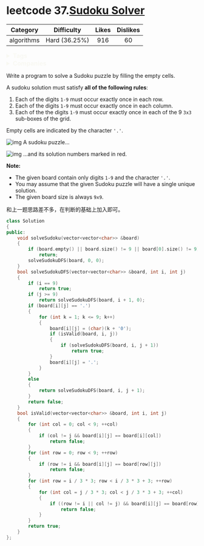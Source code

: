 # leetcode 37.[Sudoku Solver](https://leetcode.com/problems/sudoku-solver/description/)

|  Category  |  Difficulty   | Likes | Dislikes |
| :--------: | :-----------: | :---: | :------: |
| algorithms | Hard (36.25%) |  916  |    60    |

<details style="color: rgb(248, 248, 242); font-family: -apple-system, BlinkMacSystemFont, &quot;Segoe WPC&quot;, &quot;Segoe UI&quot;, Ubuntu, &quot;Droid Sans&quot;, sans-serif, &quot;Microsoft Yahei UI&quot;; font-size: 16px; font-style: normal; font-variant-ligatures: normal; font-variant-caps: normal; font-weight: 400; letter-spacing: normal; orphans: 2; text-align: start; text-indent: 0px; text-transform: none; white-space: normal; widows: 2; word-spacing: 0px; -webkit-text-stroke-width: 0px; text-decoration-style: initial; text-decoration-color: initial;"><summary><strong>Tags</strong></summary></details>

<details style="color: rgb(248, 248, 242); font-family: -apple-system, BlinkMacSystemFont, &quot;Segoe WPC&quot;, &quot;Segoe UI&quot;, Ubuntu, &quot;Droid Sans&quot;, sans-serif, &quot;Microsoft Yahei UI&quot;; font-size: 16px; font-style: normal; font-variant-ligatures: normal; font-variant-caps: normal; font-weight: 400; letter-spacing: normal; orphans: 2; text-align: start; text-indent: 0px; text-transform: none; white-space: normal; widows: 2; word-spacing: 0px; -webkit-text-stroke-width: 0px; text-decoration-style: initial; text-decoration-color: initial;"><summary><strong>Companies</strong></summary></details>

Write a program to solve a Sudoku puzzle by filling the empty cells.

A sudoku solution must satisfy **all of the following rules**:

1. Each of the digits `1-9` must occur exactly once in each row.
2. Each of the digits `1-9` must occur exactly once in each column.
3. Each of the the digits `1-9` must occur exactly once in each of the 9 `3x3` sub-boxes of the grid.

Empty cells are indicated by the character `'.'`.

![img](https://upload.wikimedia.org/wikipedia/commons/thumb/f/ff/Sudoku-by-L2G-20050714.svg/250px-Sudoku-by-L2G-20050714.svg.png)
A sudoku puzzle...

![img](https://upload.wikimedia.org/wikipedia/commons/thumb/3/31/Sudoku-by-L2G-20050714_solution.svg/250px-Sudoku-by-L2G-20050714_solution.svg.png)
...and its solution numbers marked in red.

**Note:**

- The given board contain only digits `1-9` and the character `'.'`.
- You may assume that the given Sudoku puzzle will have a single unique solution.
- The given board size is always `9x9`.

和上一题思路差不多，在判断的基础上加入即可。

```cpp
class Solution
{
public:
    void solveSudoku(vector<vector<char>> &board)
    {
        if (board.empty() || board.size() != 9 || board[0].size() != 9)
            return;
        solveSudokuDFS(board, 0, 0);
    }
    bool solveSudokuDFS(vector<vector<char>> &board, int i, int j)
    {
        if (i == 9)
            return true;
        if (j >= 9)
            return solveSudokuDFS(board, i + 1, 0);
        if (board[i][j] == '.')
        {
            for (int k = 1; k <= 9; k++)
            {
                board[i][j] = (char)(k + '0');
                if (isValid(board, i, j))
                {
                    if (solveSudokuDFS(board, i, j + 1))
                        return true;
                }
                board[i][j] = '.';
            }
        }
        else
        {
            return solveSudokuDFS(board, i, j + 1);
        }
        return false;
    }
    bool isValid(vector<vector<char>> &board, int i, int j)
    {
        for (int col = 0; col < 9; ++col)
        {
            if (col != j && board[i][j] == board[i][col])
                return false;
        }
        for (int row = 0; row < 9; ++row)
        {
            if (row != i && board[i][j] == board[row][j])
                return false;
        }
        for (int row = i / 3 * 3; row < i / 3 * 3 + 3; ++row)
        {
            for (int col = j / 3 * 3; col < j / 3 * 3 + 3; ++col)
            {
                if ((row != i || col != j) && board[i][j] == board[row][col])
                    return false;
            }
        }
        return true;
    }
};
```

